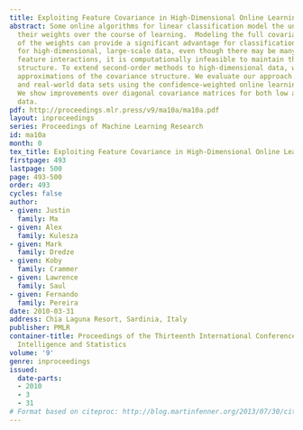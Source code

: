 ```yaml
---
title: Exploiting Feature Covariance in High-Dimensional Online Learning
abstract: Some online algorithms for linear classification model the uncertainty in
  their weights over the course of learning.  Modeling the full covariance structure
  of the weights can provide a significant advantage for classification.  However,
  for high-dimensional, large-scale data, even though there may be many second-order
  feature interactions, it is computationally infeasible to maintain this covariance
  structure. To extend second-order methods to high-dimensional data, we develop low-rank
  approximations of the covariance structure. We evaluate our approach on both synthetic
  and real-world data sets using the confidence-weighted online learning framework.
  We show improvements over diagonal covariance matrices for both low and high-dimensional
  data.
pdf: http://proceedings.mlr.press/v9/ma10a/ma10a.pdf
layout: inproceedings
series: Proceedings of Machine Learning Research
id: ma10a
month: 0
tex_title: Exploiting Feature Covariance in High-Dimensional Online Learning
firstpage: 493
lastpage: 500
page: 493-500
order: 493
cycles: false
author:
- given: Justin
  family: Ma
- given: Alex
  family: Kulesza
- given: Mark
  family: Dredze
- given: Koby
  family: Crammer
- given: Lawrence
  family: Saul
- given: Fernando
  family: Pereira
date: 2010-03-31
address: Chia Laguna Resort, Sardinia, Italy
publisher: PMLR
container-title: Proceedings of the Thirteenth International Conference on Artificial
  Intelligence and Statistics
volume: '9'
genre: inproceedings
issued:
  date-parts:
  - 2010
  - 3
  - 31
# Format based on citeproc: http://blog.martinfenner.org/2013/07/30/citeproc-yaml-for-bibliographies/
---
```

